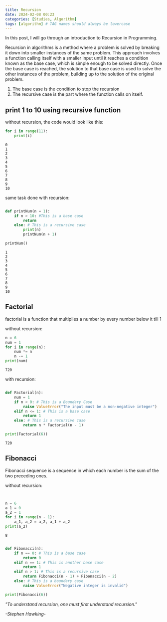```yaml
---
title: Recursion
date: 2024-02-08 00:23
categories: [Studies, Algorithm]
tags: [algorithm] # TAG names should always be lowercase
---
```


In this post, I will go through an introduction to Recursion in Programming.

Recursion in algorithms is a method where a problem is solved by breaking it down into smaller instances of the same problem. This approach involves a function calling itself with a smaller input until it reaches a condition known as the base case, which is simple enough to be solved directly. Once the base case is reached, the solution to that base case is used to solve the other instances of the problem, building up to the solution of the original problem.

1. The base case is the condition to stop the recursion
2. The recursive case is the part where the function calls on itself.

## print 1 to 10 using recursive function

without recursion, the code would look like this:

```python
for i in range(11):
    print(i)
```

    0
    1
    2
    3
    4
    5
    6
    7
    8
    9
    10

same task done with recursion:

```python

def printNum(n = 1):
    if n > 10: #This is a base case
        return
    else: # This is a recursive case
        print(n)
        printNum(n + 1)

printNum()
```

    1
    2
    3
    4
    5
    6
    7
    8
    9
    10

## Factorial

factorial is a function that multiplies a number by every number below it till 1

without recursion:

```python
n = 6
num = 1
for i in range(n):
    num *= n
    n -= 1
print(num)
```

    720

with recursion:

```python

def Factorial(n):
    num = 1
    if n < 0: # This is a Boundary Case
        raise ValueError("The input must be a non-negative integer")
    elif n <= 1: # This is a base case
        return 1
    else: # This is a recursive case
        return n * Factorial(n - 1)

print(Factorial(6))

```

    720

## Fibonacci

Fibonacci sequence is a sequence in which each number is the sum of the two preceding ones.

without recursion:

```python


n = 6
a_1 = 0
a_2 = 1
for i in range(n - 1):
    a_1, a_2 = a_2, a_1 + a_2
print(a_2)

```

    8

```python

def Fibonacci(n):
    if n == 0: # This is a base case
        return 0
    elif n == 1: # This is another base case
        return 1
    elif n > 1: # This is a recursive case
        return Fibonacci(n - 1) + Fibonacci(n - 2)
    else: # This is a boundary case
        raise ValueError("Negative integer is invalid")

print(Fibonacci(6))

```

_"To understand recursion, one must first understand recursion."_

_-Stephen Hawking-_
